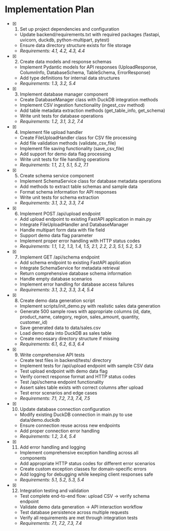 # Implementation Plan

- [x] 1. Set up project dependencies and configuration

  - Update backend/requirements.txt with required packages (fastapi, uvicorn, duckdb, python-multipart, pytest)
  - Ensure data directory structure exists for file storage
  - _Requirements: 4.1, 4.2, 4.3, 4.4_

- [x] 2. Create data models and response schemas

  - Implement Pydantic models for API responses (UploadResponse, ColumnInfo, DatabaseSchema, TableSchema, ErrorResponse)
  - Add type definitions for internal data structures
  - _Requirements: 1.3, 3.2, 5.4_

- [x] 3. Implement database manager component

  - Create DatabaseManager class with DuckDB integration methods
  - Implement CSV ingestion functionality (ingest_csv method)
  - Add table metadata extraction methods (get_table_info, get_schema)
  - Write unit tests for database operations
  - _Requirements: 1.2, 3.1, 3.2, 7.4_

- [x] 4. Implement file upload handler

  - Create FileUploadHandler class for CSV file processing
  - Add file validation methods (validate_csv_file)
  - Implement file saving functionality (save_csv_file)
  - Add support for demo data flag processing
  - Write unit tests for file handling operations
  - _Requirements: 1.1, 2.1, 5.1, 5.2, 7.1_

- [x] 5. Create schema service component

  - Implement SchemaService class for database metadata operations
  - Add methods to extract table schemas and sample data
  - Format schema information for API responses
  - Write unit tests for schema extraction
  - _Requirements: 3.1, 3.2, 3.3, 7.4_

- [x] 6. Implement POST /api/upload endpoint

  - Add upload endpoint to existing FastAPI application in main.py
  - Integrate FileUploadHandler and DatabaseManager
  - Handle multipart form data with file field
  - Support demo data flag parameter
  - Implement proper error handling with HTTP status codes
  - _Requirements: 1.1, 1.2, 1.3, 1.4, 1.5, 2.1, 2.2, 2.3, 5.1, 5.2, 5.3_

- [x] 7. Implement GET /api/schema endpoint

  - Add schema endpoint to existing FastAPI application
  - Integrate SchemaService for metadata retrieval
  - Return comprehensive database schema information
  - Handle empty database scenarios
  - Implement error handling for database access failures
  - _Requirements: 3.1, 3.2, 3.3, 3.4, 5.4_

- [x] 8. Create demo data generation script

  - Implement scripts/init_demo.py with realistic sales data generation
  - Generate 500 sample rows with appropriate columns (id, date, product_name, category, region, sales_amount, quantity, customer_id)
  - Save generated data to data/sales.csv
  - Load demo data into DuckDB as sales table
  - Create necessary directory structure if missing
  - _Requirements: 6.1, 6.2, 6.3, 6.4_

- [x] 9. Write comprehensive API tests

  - Create test files in backend/tests/ directory
  - Implement tests for /api/upload endpoint with sample CSV data
  - Test upload endpoint with demo data flag
  - Verify correct response format and HTTP status codes
  - Test /api/schema endpoint functionality
  - Assert sales table exists with correct columns after upload
  - Test error scenarios and edge cases
  - _Requirements: 7.1, 7.2, 7.3, 7.4, 7.5_

- [x] 10. Update database connection configuration

  - Modify existing DuckDB connection in main.py to use data/demo.duckdb
  - Ensure connection reuse across new endpoints
  - Add proper connection error handling
  - _Requirements: 1.2, 3.4, 5.4_

- [x] 11. Add error handling and logging

  - Implement comprehensive exception handling across all components
  - Add appropriate HTTP status codes for different error scenarios
  - Create custom exception classes for domain-specific errors
  - Add logging for debugging while keeping client responses safe
  - _Requirements: 5.1, 5.2, 5.3, 5.4_

- [x] 12. Integration testing and validation
  - Test complete end-to-end flow: upload CSV → verify schema endpoint
  - Validate demo data generation → API interaction workflow
  - Test database persistence across multiple requests
  - Verify all requirements are met through integration tests
  - _Requirements: 7.1, 7.2, 7.3, 7.4_

